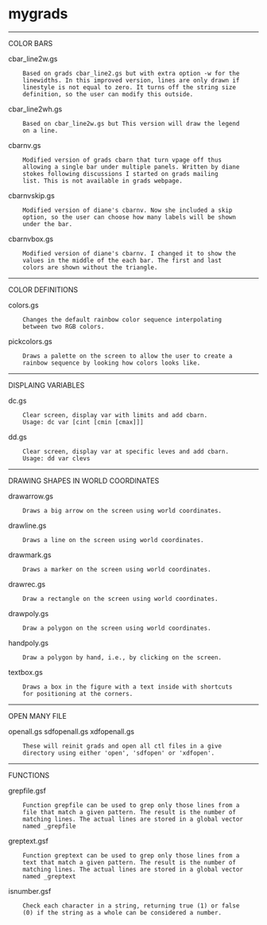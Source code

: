 mygrads
=======

___________________________________________________________________________
COLOR BARS

cbar_line2w.gs 

        Based on grads cbar_line2.gs but with extra option -w for the
        linewidths. In this improved version, lines are only drawn if
        linestyle is not equal to zero. It turns off the string size
        definition, so the user can modify this outside.

cbar_line2wh.gs

        Based on cbar_line2w.gs but This version will draw the legend
        on a line.

cbarnv.gs 

        Modified version of grads cbarn that turn vpage off thus
        allowing a single bar under multiple panels. Written by diane
        stokes following discussions I started on grads mailing
        list. This is not available in grads webpage.

cbarnvskip.gs 

        Modified version of diane's cbarnv. Now she included a skip
        option, so the user can choose how many labels will be shown
        under the bar.

cbarnvbox.gs 

        Modified version of diane's cbarnv. I changed it to show the
        values in the middle of the each bar. The first and last
        colors are shown without the triangle. 

___________________________________________________________________________
COLOR DEFINITIONS

colors.gs

        Changes the default rainbow color sequence interpolating
        between two RGB colors.

pickcolors.gs

        Draws a palette on the screen to allow the user to create a
        rainbow sequence by looking how colors looks like.

___________________________________________________________________________
DISPLAING VARIABLES

dc.gs

        Clear screen, display var with limits and add cbarn.
        Usage: dc var [cint [cmin [cmax]]]

dd.gs

        Clear screen, display var at specific leves and add cbarn.
        Usage: dd var clevs

___________________________________________________________________________
DRAWING SHAPES IN WORLD COORDINATES

drawarrow.gs

        Draws a big arrow on the screen using world coordinates.

drawline.gs

        Draws a line on the screen using world coordinates.

drawmark.gs

        Draws a marker on the screen using world coordinates.

drawrec.gs

        Draw a rectangle on the screen using world coordinates.

drawpoly.gs

        Draw a polygon on the screen using world coordinates.

handpoly.gs

        Draw a polygon by hand, i.e., by clicking on the screen.

textbox.gs

        Draws a box in the figure with a text inside with shortcuts
        for positioning at the corners.

___________________________________________________________________________
OPEN MANY FILE

openall.gs
sdfopenall.gs
xdfopenall.gs

        These will reinit grads and open all ctl files in a give
        directory using either 'open', 'sdfopen' or 'xdfopen'.

___________________________________________________________________________
FUNCTIONS

grepfile.gsf
 
        Function grepfile can be used to grep only those lines from a
        file that match a given pattern. The result is the number of
        matching lines. The actual lines are stored in a global vector
        named _grepfile

greptext.gsf 

        Function greptext can be used to grep only those lines from a
        text that match a given pattern. The result is the number of
        matching lines. The actual lines are stored in a global vector
        named _greptext

isnumber.gsf 

        Check each character in a string, returning true (1) or false
        (0) if the string as a whole can be considered a number.


